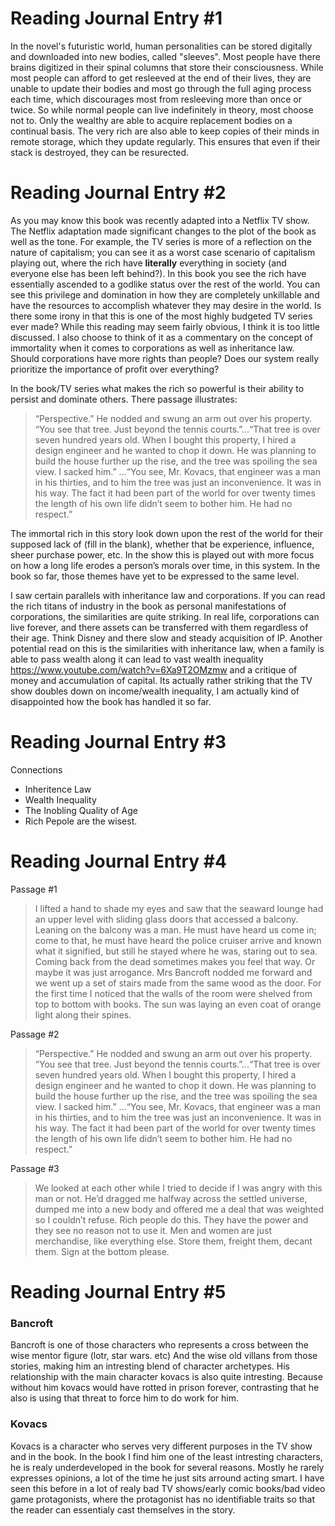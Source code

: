 # Reading Journal Entry #1
In the novel's futuristic world, human personalities can be stored digitally and downloaded into new bodies, called "sleeves". Most people have there brains digitized in their spinal columns that store their consciousness. While most people can afford to get resleeved at the end of their lives, they are unable to update their bodies and most go through the full aging process each time, which discourages most from resleeving more than once or twice. So while normal people can live indefinitely in theory, most choose not to. Only the wealthy are able to acquire replacement bodies on a continual basis.  The very rich are also able to keep copies of their minds in remote storage, which they update regularly. This ensures that even if their stack is destroyed, they can be resurected.
# Reading Journal Entry #2
As you may know this book was recently adapted into a Netflix TV show.  The Netflix adaptation made significant changes to the plot of the book as well as the tone.  For example, the TV series is more of a reflection on the nature of capitalism; you can see it as a worst case scenario of capitalism playing out, where the rich have **literally** everything in society (and everyone else has been left behind?).  In this book you see the rich have essentially ascended to a godlike status over the rest of the world.  You can see this privilege and domination in how they are completely unkillable and have the resources to accomplish whatever they may desire in the world.  Is there some irony in that this is one of the most highly budgeted TV series ever made?  While this reading may seem fairly obvious, I think it is too little discussed.  I also choose to think of it as a commentary on the concept of immortality when it comes to corporations as well as inheritance law.  Should corporations have more rights than people?  Does our system really prioritize the importance of profit over everything?

In the book/TV series what makes the rich so powerful is their ability to persist and dominate others. There passage illustrates:



>“Perspective.” He nodded and swung an arm out over his property. “You see that tree. Just beyond the tennis courts.”...“That tree is over seven hundred years old. When I bought this property, I hired a design engineer and he wanted to chop it down. He was planning to build the house further up the rise, and the tree was spoiling the sea view. I sacked him.” ...“You see, Mr. Kovacs, that engineer was a man in his thirties, and to him the tree was just an inconvenience. It was in his way. The fact it had been part of the world for over twenty times the length of his own life didn’t seem to bother him. He had no respect.”



The immortal rich in this story look down upon the rest of the world for their supposed lack of (fill in the blank), whether that be experience, influence, sheer purchase power, etc.  In the show this is played out with more focus on how a long life erodes a person’s morals over time, in this system.  In the book so far, those themes have yet to be expressed to the same level.



I saw certain parallels with inheritance law and corporations. If you can read the rich titans of industry in the book as personal manifestations of corporations, the similarities are quite striking. In real life, corporations can live forever, and there assets can be transferred with them regardless of their age.  Think Disney and there slow and steady acquisition of IP. Another potential read on this is the similarities with inheritance law, when a family is able to pass wealth along it can lead to vast wealth inequality https://www.youtube.com/watch?v=6Xa9T2OMzmw and a critique of money and accumulation of capital. Its actually rather striking that the TV show doubles down on income/wealth inequality, I am actually kind of disappointed how the book has handled it so far.


# Reading Journal Entry #3
Connections
- Inheritence Law
- Wealth Inequality
- The Inobling Quality of Age
- Rich Pepole are the wisest.

# Reading Journal Entry #4
Passage #1
>I lifted a hand to shade my eyes and saw that the seaward lounge had an upper level with sliding glass doors that accessed a balcony. Leaning on the balcony was a man. He must have heard us come in; come to that, he must have heard the police cruiser arrive and known what it signified, but still he stayed where he was, staring out to sea. Coming back from the dead sometimes makes you feel that way. Or maybe it was just arrogance. Mrs Bancroft nodded me forward and we went up a set of stairs made from the same wood as the door. For the first time I noticed that the walls of the room were shelved from top to bottom with books. The sun was laying an even coat of orange light along their spines.

Passage #2
>“Perspective.” He nodded and swung an arm out over his property. “You see that tree. Just beyond the tennis courts.”...“That tree is over seven hundred years old. When I bought this property, I hired a design engineer and he wanted to chop it down. He was planning to build the house further up the rise, and the tree was spoiling the sea view. I sacked him.” ...“You see, Mr. Kovacs, that engineer was a man in his thirties, and to him the tree was just an inconvenience. It was in his way. The fact it had been part of the world for over twenty times the length of his own life didn’t seem to bother him. He had no respect.”

Passage #3
> We looked at each other while I tried to decide if I was angry with this man or not. He’d dragged me halfway across the settled universe, dumped me into a new body and offered me a deal that was weighted so I couldn’t refuse. Rich people do this. They have the power and they see no reason not to use it. Men and women are just merchandise, like everything else. Store them, freight them, decant them. Sign at the bottom please.


# Reading Journal Entry #5
### Bancroft
Bancroft is one of those characters who represents a cross between the wise mentor figure (lotr, star wars. etc) And the wise old villans from those stories, making him an intresting blend of character archetypes. His relationship with the main character kovacs is also quite intresting. Because without him kovacs would have rotted in prison forever, contrasting that he also is using that threat to force him to do work for him.
### Kovacs

Kovacs is a character who serves very different purposes in the TV show and in the book. In the book I find him one of the least intresting characters, he is realy underdeveloped in the book for several reasons. Mostly he rarely expresses opinions, a lot of the time he just sits arround acting smart. I have seen this before in a lot of realy bad TV shows/early comic books/bad video game protagonists, where the protagonist has no identifiable traits so that the reader can essentialy cast themselves in the story.
